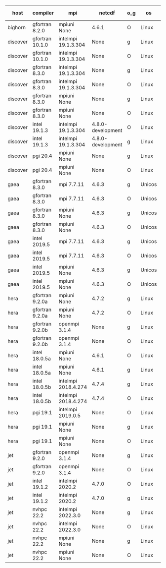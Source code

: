 

| host     | compiler                              | mpi                      | netcdf        | o_g        | os       | build       | u_pass          | u_fail          | s_pass            | s_fail            | e_pass             | e_fail             | nuopc_pass       | nuopc_fail       | artifacts link          |
|----------|---------------------------------------|--------------------------|---------------|------------|----------|-------------|-----------------|-----------------|-------------------|-------------------|--------------------|--------------------|------------------|------------------|-------------------------|
| bighorn | gfortran 8.2.0 | mpiuni None  | 4.6.1  | O | Linux | PASS | None | None | None | None | None | None | None | None | <a href="https://github.com/esmf-org/esmf-test-artifacts/tree/5916f572c25cf3008cdee22abc02b206f6876e41/develop/gfortran/8.2.0/O/mpiuni/None" target="_blank">5916f57</a> | 
| discover | gfortran 10.1.0 | intelmpi 19.1.3.304  | None  | g | Linux | PASS | 13903 | 15 | 49 | 0 | 80 | 0 | 52 | 0 | <a href="https://github.com/esmf-org/esmf-test-artifacts/tree/1d3ed70cb402cf244447bcf52c7b7434cceb8e08/develop/gfortran/10.1.0/g/intelmpi/19.1.3.304" target="_blank">1d3ed70</a> | 
| discover | gfortran 10.1.0 | intelmpi 19.1.3.304  | None  | O | Linux | PASS | 13903 | 15 | 49 | 0 | 80 | 0 | 52 | 0 | <a href="https://github.com/esmf-org/esmf-test-artifacts/tree/614505162d5a28f3fb259793f755740e7c7d38ff/develop/gfortran/10.1.0/O/intelmpi/19.1.3.304" target="_blank">6145051</a> | 
| discover | gfortran 8.3.0 | intelmpi 19.1.3.304  | None  | g | Linux | PASS | 13903 | 15 | 49 | 0 | 80 | 0 | 52 | 0 | <a href="https://github.com/esmf-org/esmf-test-artifacts/tree/a46337fdfd834b800d6bc66e096d336f9e74f173/develop/gfortran/8.3.0/g/intelmpi/19.1.3.304" target="_blank">a46337f</a> | 
| discover | gfortran 8.3.0 | intelmpi 19.1.3.304  | None  | O | Linux | PASS | 13903 | 15 | 49 | 0 | 80 | 0 | 52 | 0 | <a href="https://github.com/esmf-org/esmf-test-artifacts/tree/e243d8f2b1e3b7083f5f6a9bcd9cddb89a79daaa/develop/gfortran/8.3.0/O/intelmpi/19.1.3.304" target="_blank">e243d8f</a> | 
| discover | gfortran 8.3.0 | mpiuni None  | None  | g | Linux | PASS | 12338 | 0 | 8 | 0 | 43 | 0 | None | None | <a href="https://github.com/esmf-org/esmf-test-artifacts/tree/4bb06280a6cf9b411f5f48ab3a60feb02d58255a/develop/gfortran/8.3.0/g/mpiuni/None" target="_blank">4bb0628</a> | 
| discover | gfortran 8.3.0 | mpiuni None  | None  | O | Linux | PASS | 12338 | 0 | 8 | 0 | 43 | 0 | None | None | <a href="https://github.com/esmf-org/esmf-test-artifacts/tree/14be29f807a6ade1e74d8e416406a53341c6833d/develop/gfortran/8.3.0/O/mpiuni/None" target="_blank">14be29f</a> | 
| discover | intel 19.1.3 | intelmpi 19.1.3.304  | 4.8.0-development  | O | Linux | PASS | 13918 | 0 | 49 | 0 | 80 | 0 | 52 | 0 | <a href="https://github.com/esmf-org/esmf-test-artifacts/tree/9d49394393bf2d62f7cf0cfce860ec494c684ecd/develop/intel/19.1.3/O/intelmpi/19.1.3.304" target="_blank">9d49394</a> | 
| discover | intel 19.1.3 | intelmpi 19.1.3.304  | 4.8.0-development  | g | Linux | PASS | 13918 | 0 | 49 | 0 | 80 | 0 | 52 | 0 | <a href="https://github.com/esmf-org/esmf-test-artifacts/tree/52cd8674136b122b2375546f053a484b3a63933c/develop/intel/19.1.3/g/intelmpi/19.1.3.304" target="_blank">52cd867</a> | 
| discover | pgi 20.4 | mpiuni None  | None  | g | Linux | PASS | 11713 | 625 | 4 | 4 | 40 | 3 | None | None | <a href="https://github.com/esmf-org/esmf-test-artifacts/tree/b98f33c1b1a6a41d5b20cad81ac6f1664be2b905/develop/pgi/20.4/g/mpiuni/None" target="_blank">b98f33c</a> | 
| discover | pgi 20.4 | mpiuni None  | None  | O | Linux | PASS | 11713 | 625 | 6 | 2 | 40 | 3 | None | None | <a href="https://github.com/esmf-org/esmf-test-artifacts/tree/d977230cdf5a751e52fb499125e633e170f91e42/develop/pgi/20.4/O/mpiuni/None" target="_blank">d977230</a> | 
| gaea | gfortran 8.3.0 | mpi 7.7.11  | 4.6.3  | g | Unicos | PASS | 13917 | 1 | 49 | 0 | 80 | 0 | 47 | 5 | <a href="https://github.com/esmf-org/esmf-test-artifacts/tree/577b0482b84ca5cb4a1e0c4c7862f3d6e856f980/develop/gfortran/8.3.0/g/mpi/7.7.11" target="_blank">577b048</a> | 
| gaea | gfortran 8.3.0 | mpi 7.7.11  | 4.6.3  | O | Unicos | PASS | 13917 | 1 | 49 | 0 | 80 | 0 | 47 | 5 | <a href="https://github.com/esmf-org/esmf-test-artifacts/tree/989fb7ee8c8c6791af5d86ea88beae96e01b3fe4/develop/gfortran/8.3.0/O/mpi/7.7.11" target="_blank">989fb7e</a> | 
| gaea | gfortran 8.3.0 | mpiuni None  | 4.6.3  | g | Unicos | PASS | 12338 | 0 | 8 | 0 | 43 | 0 | None | None | <a href="https://github.com/esmf-org/esmf-test-artifacts/tree/8562a17f7891d4ec22d545c9ecd2ec2858e6447c/develop/gfortran/8.3.0/g/mpiuni/None" target="_blank">8562a17</a> | 
| gaea | gfortran 8.3.0 | mpiuni None  | 4.6.3  | O | Unicos | PASS | 12338 | 0 | 8 | 0 | 43 | 0 | None | None | <a href="https://github.com/esmf-org/esmf-test-artifacts/tree/1dde7a7a76d6f038a035f577af5f98919062f9b1/develop/gfortran/8.3.0/O/mpiuni/None" target="_blank">1dde7a7</a> | 
| gaea | intel 2019.5 | mpi 7.7.11  | 4.6.3  | g | Unicos | PASS | 13918 | 0 | 49 | 0 | 80 | 0 | 47 | 5 | <a href="https://github.com/esmf-org/esmf-test-artifacts/tree/9d1af816a6121289a134b2402f61a9c677fe4d36/develop/intel/2019.5/g/mpi/7.7.11" target="_blank">9d1af81</a> | 
| gaea | intel 2019.5 | mpi 7.7.11  | 4.6.3  | O | Unicos | PASS | 13918 | 0 | 49 | 0 | 80 | 0 | 47 | 5 | <a href="https://github.com/esmf-org/esmf-test-artifacts/tree/b599e126d5d367f516ae10de0af0cfebadaed7f5/develop/intel/2019.5/O/mpi/7.7.11" target="_blank">b599e12</a> | 
| gaea | intel 2019.5 | mpiuni None  | 4.6.3  | g | Unicos | PASS | 12338 | 0 | 8 | 0 | 43 | 0 | None | None | <a href="https://github.com/esmf-org/esmf-test-artifacts/tree/3affa57c09ec51734c11025c97ed4eb3ae3987f9/develop/intel/2019.5/g/mpiuni/None" target="_blank">3affa57</a> | 
| gaea | intel 2019.5 | mpiuni None  | 4.6.3  | O | Unicos | PASS | 12338 | 0 | 8 | 0 | 43 | 0 | None | None | <a href="https://github.com/esmf-org/esmf-test-artifacts/tree/c1ad5c146cab09e04e3dee750ae362f26b661a50/develop/intel/2019.5/O/mpiuni/None" target="_blank">c1ad5c1</a> | 
| hera | gfortran 9.2.0a | mpiuni None  | 4.7.2  | g | Linux | PASS | 12338 | 0 | 8 | 0 | 43 | 0 | None | None | <a href="https://github.com/esmf-org/esmf-test-artifacts/tree/e21440d70f40ce32c63dd5726538ec558b6d9425/develop/gfortran/9.2.0a/g/mpiuni/None" target="_blank">e21440d</a> | 
| hera | gfortran 9.2.0a | mpiuni None  | 4.7.2  | O | Linux | PASS | 12338 | 0 | 8 | 0 | 43 | 0 | None | None | <a href="https://github.com/esmf-org/esmf-test-artifacts/tree/a917291659a54ee1a677f731db064e5e87ab6386/develop/gfortran/9.2.0a/O/mpiuni/None" target="_blank">a917291</a> | 
| hera | gfortran 9.2.0b | openmpi 3.1.4  | None  | g | Linux | PASS | 13918 | 0 | 49 | 0 | 80 | 0 | 52 | 0 | <a href="https://github.com/esmf-org/esmf-test-artifacts/tree/425d8f3b23c9ae238523545d503de02ec4172aec/develop/gfortran/9.2.0b/g/openmpi/3.1.4" target="_blank">425d8f3</a> | 
| hera | gfortran 9.2.0b | openmpi 3.1.4  | None  | O | Linux | PASS | 13918 | 0 | 49 | 0 | 80 | 0 | 52 | 0 | <a href="https://github.com/esmf-org/esmf-test-artifacts/tree/92bd05756ff02c3c220b32ff0e5aec83d3fcab7e/develop/gfortran/9.2.0b/O/openmpi/3.1.4" target="_blank">92bd057</a> | 
| hera | intel 18.0.5a | mpiuni None  | 4.6.1  | O | Linux | PASS | 12338 | 0 | 8 | 0 | 43 | 0 | None | None | <a href="https://github.com/esmf-org/esmf-test-artifacts/tree/6d683b9d50b6aab342ada518d268d7e30c36adbf/develop/intel/18.0.5a/O/mpiuni/None" target="_blank">6d683b9</a> | 
| hera | intel 18.0.5a | mpiuni None  | 4.6.1  | g | Linux | PASS | 12338 | 0 | 8 | 0 | 43 | 0 | None | None | <a href="https://github.com/esmf-org/esmf-test-artifacts/tree/f4e2e9db68dd2eea92308ed77674cbdd743e040b/develop/intel/18.0.5a/g/mpiuni/None" target="_blank">f4e2e9d</a> | 
| hera | intel 18.0.5b | intelmpi 2018.4.274  | 4.7.4  | g | Linux | PASS | None | None | None | None | None | None | None | None | <a href="https://github.com/esmf-org/esmf-test-artifacts/tree/a8baaaf70f09ecd16fc14504b7476682e54363dd/develop/intel/18.0.5b/g/intelmpi/2018.4.274" target="_blank">a8baaaf</a> | 
| hera | intel 18.0.5b | intelmpi 2018.4.274  | 4.7.4  | O | Linux | PASS | None | None | None | None | None | None | None | None | <a href="https://github.com/esmf-org/esmf-test-artifacts/tree/9e17c5cd11be5f752427ced77638a256f4761b74/develop/intel/18.0.5b/O/intelmpi/2018.4.274" target="_blank">9e17c5c</a> | 
| hera | pgi 19.1 | intelmpi 2019.0.5  | None  | O | Linux | PASS | None | None | None | None | None | None | None | None | <a href="https://github.com/esmf-org/esmf-test-artifacts/tree/d6c3b8339e1d00b598b9bc8d681d7a7a9e1e95f2/develop/pgi/19.1/O/intelmpi/2019.0.5" target="_blank">d6c3b83</a> | 
| hera | pgi 19.1 | mpiuni None  | None  | g | Linux | PASS | None | None | None | None | None | None | None | None | <a href="https://github.com/esmf-org/esmf-test-artifacts/tree/ccad1ac57b1e39009d1fe57d88d586138252d402/develop/pgi/19.1/g/mpiuni/None" target="_blank">ccad1ac</a> | 
| hera | pgi 19.1 | mpiuni None  | None  | O | Linux | PASS | None | None | None | None | None | None | None | None | <a href="https://github.com/esmf-org/esmf-test-artifacts/tree/1f3370a668abd854ac214d44c478dcb8e37ceaeb/develop/pgi/19.1/O/mpiuni/None" target="_blank">1f3370a</a> | 
| jet | gfortran 9.2.0 | openmpi 3.1.4  | None  | g | Linux | PASS | 13918 | 0 | 49 | 0 | 80 | 0 | 52 | 0 | <a href="https://github.com/esmf-org/esmf-test-artifacts/tree/7a081ca7fe00d623c01da3a2790c0de79e13893f/develop/gfortran/9.2.0/g/openmpi/3.1.4" target="_blank">7a081ca</a> | 
| jet | gfortran 9.2.0 | openmpi 3.1.4  | None  | O | Linux | PASS | 13918 | 0 | 49 | 0 | 80 | 0 | 52 | 0 | <a href="https://github.com/esmf-org/esmf-test-artifacts/tree/41a17cade5fb1f224f8e65d10508afc3f8f523f6/develop/gfortran/9.2.0/O/openmpi/3.1.4" target="_blank">41a17ca</a> | 
| jet | intel 19.1.2 | intelmpi 2020.2  | 4.7.0  | O | Linux | PASS | None | None | None | None | None | None | None | None | <a href="https://github.com/esmf-org/esmf-test-artifacts/tree/ac1dc9e45dccfbfecbb2e3f771144ca0cda07bce/develop/intel/19.1.2/O/intelmpi/2020.2" target="_blank">ac1dc9e</a> | 
| jet | intel 19.1.2 | intelmpi 2020.2  | 4.7.0  | g | Linux | PASS | None | None | None | None | None | None | None | None | <a href="https://github.com/esmf-org/esmf-test-artifacts/tree/7fefb62b74f123d032a86c6cbc3e90505ee85bb3/develop/intel/19.1.2/g/intelmpi/2020.2" target="_blank">7fefb62</a> | 
| jet | nvhpc 22.2 | intelmpi 2022.3.0  | None  | g | Linux | PASS | 13039 | 879 | 35 | 14 | 66 | 14 | 0 | 0 | <a href="https://github.com/esmf-org/esmf-test-artifacts/tree/e180213dd04c6fa6d3b86692f548be14c2d1adb6/develop/nvhpc/22.2/g/intelmpi/2022.3.0" target="_blank">e180213</a> | 
| jet | nvhpc 22.2 | intelmpi 2022.3.0  | None  | O | Linux | PASS | 13087 | 831 | 37 | 12 | 68 | 12 | 0 | 0 | <a href="https://github.com/esmf-org/esmf-test-artifacts/tree/ea44980e621a272a82e2d4928a9e1046651459cd/develop/nvhpc/22.2/O/intelmpi/2022.3.0" target="_blank">ea44980</a> | 
| jet | nvhpc 22.2 | mpiuni None  | None  | g | Linux | PASS | 11713 | 625 | 4 | 4 | 40 | 3 | None | None | <a href="https://github.com/esmf-org/esmf-test-artifacts/tree/63e2c1444811734abe4bd4ad831372ab0026756f/develop/nvhpc/22.2/g/mpiuni/None" target="_blank">63e2c14</a> | 
| jet | nvhpc 22.2 | mpiuni None  | None  | O | Linux | PASS | 11713 | 625 | 6 | 2 | 40 | 3 | None | None | <a href="https://github.com/esmf-org/esmf-test-artifacts/tree/e2b6f12cc9f264ce9172a3dd2ebc600f69d6ee94/develop/nvhpc/22.2/O/mpiuni/None" target="_blank">e2b6f12</a> | 
